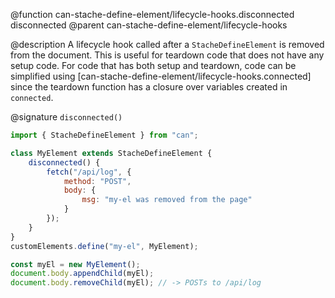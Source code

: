 @function can-stache-define-element/lifecycle-hooks.disconnected disconnected
@parent can-stache-define-element/lifecycle-hooks

@description A lifecycle hook called after a `StacheDefineElement` is removed from the document. This is useful for teardown code that does not have any setup code. For code that has both setup and teardown, code can be simplified using [can-stache-define-element/lifecycle-hooks.connected] since the teardown function has a closure over variables created in `connected`.

@signature `disconnected()`

```js
import { StacheDefineElement } from "can";

class MyElement extends StacheDefineElement {
	disconnected() {
		fetch("/api/log", {
			method: "POST",
			body: {
				msg: "my-el was removed from the page"
			}
		});
	}
}
customElements.define("my-el", MyElement);

const myEl = new MyElement();
document.body.appendChild(myEl);
document.body.removeChild(myEl); // -> POSTs to /api/log
```
